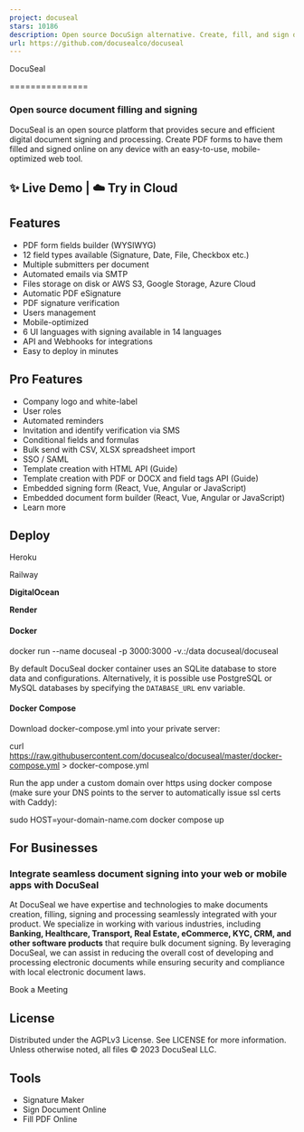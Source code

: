 ```yaml
---
project: docuseal
stars: 10186
description: Open source DocuSign alternative. Create, fill, and sign digital documents ✍️
url: https://github.com/docusealco/docuseal
---
```


  
DocuSeal


===============

### Open source document filling and signing

DocuSeal is an open source platform that provides secure and efficient digital document signing and processing. Create PDF forms to have them filled and signed online on any device with an easy-to-use, mobile-optimized web tool.

✨ Live Demo | ☁️ Try in Cloud
-----------------------------

Features
--------

-   PDF form fields builder (WYSIWYG)
-   12 field types available (Signature, Date, File, Checkbox etc.)
-   Multiple submitters per document
-   Automated emails via SMTP
-   Files storage on disk or AWS S3, Google Storage, Azure Cloud
-   Automatic PDF eSignature
-   PDF signature verification
-   Users management
-   Mobile-optimized
-   6 UI languages with signing available in 14 languages
-   API and Webhooks for integrations
-   Easy to deploy in minutes

Pro Features
------------

-   Company logo and white-label
-   User roles
-   Automated reminders
-   Invitation and identify verification via SMS
-   Conditional fields and formulas
-   Bulk send with CSV, XLSX spreadsheet import
-   SSO / SAML
-   Template creation with HTML API (Guide)
-   Template creation with PDF or DOCX and field tags API (Guide)
-   Embedded signing form (React, Vue, Angular or JavaScript)
-   Embedded document form builder (React, Vue, Angular or JavaScript)
-   Learn more

Deploy
------

Heroku

Railway

**DigitalOcean**

**Render**

#### Docker

docker run --name docuseal -p 3000:3000 -v.:/data docuseal/docuseal

By default DocuSeal docker container uses an SQLite database to store data and configurations. Alternatively, it is possible use PostgreSQL or MySQL databases by specifying the `DATABASE_URL` env variable.

#### Docker Compose

Download docker-compose.yml into your private server:

curl https://raw.githubusercontent.com/docusealco/docuseal/master/docker-compose.yml \> docker-compose.yml

Run the app under a custom domain over https using docker compose (make sure your DNS points to the server to automatically issue ssl certs with Caddy):

sudo HOST=your-domain-name.com docker compose up

For Businesses
--------------

### Integrate seamless document signing into your web or mobile apps with DocuSeal

At DocuSeal we have expertise and technologies to make documents creation, filling, signing and processing seamlessly integrated with your product. We specialize in working with various industries, including **Banking, Healthcare, Transport, Real Estate, eCommerce, KYC, CRM, and other software products** that require bulk document signing. By leveraging DocuSeal, we can assist in reducing the overall cost of developing and processing electronic documents while ensuring security and compliance with local electronic document laws.

Book a Meeting

License
-------

Distributed under the AGPLv3 License. See LICENSE for more information. Unless otherwise noted, all files © 2023 DocuSeal LLC.

Tools
-----

-   Signature Maker
-   Sign Document Online
-   Fill PDF Online
